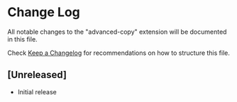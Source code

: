 # Change Log

All notable changes to the "advanced-copy" extension will be documented in this file.

Check [Keep a Changelog](http://keepachangelog.com/) for recommendations on how to structure this file.

## [Unreleased]

- Initial release